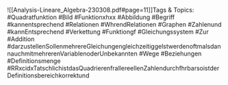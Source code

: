 
![[Analysis-Lineare_Algebra-230308.pdf#page=11]]Tags & Topics:
   #Quadratfunktion
   #Bild
   #Funktionxhxx
   #Abbildung
   #Begriff
   #kannentsprechend
   #Relationen
   #WhrendRelationen
   #Graphen
   #Zahlenund
   #kannEntsprechend
   #Verkettung
   #Funktiongf
   #Gleichungssystem
   #Zur
   #Addition
   #darzustellenSollenmehrereGleichungengleichzeitiggelstwerdenoftmalsdannauchmitmehrerenVariablenoderUnbekannten
   #Wege
   #Beziehungen
   #Definitionsmenge
   #RRxcidxTatschlichistdasQuadrierenfrallereellenZahlendurchfhrbarsoistderDefinitionsbereichkorrektund
